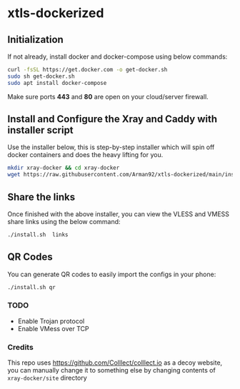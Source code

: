 # xtls-dockerized

## Initialization
If not already, install docker and docker-compose using below commands:
```bash
curl -fsSL https://get.docker.com -o get-docker.sh
sudo sh get-docker.sh
sudo apt install docker-compose
```

Make sure ports **443** and **80** are open on your cloud/server firewall.

## Install and Configure the Xray and Caddy with installer script
Use the installer below, this is step-by-step installer which will spin off docker containers and does the heavy lifting for you.

```bash
mkdir xray-docker && cd xray-docker
wget https://raw.githubusercontent.com/Arman92/xtls-dockerized/main/install.sh -O ./install.sh && chmod +x ./install.sh && ./install.sh install
```

## Share the links
Once finished with the above installer, you can view the VLESS and VMESS share links using the below command:
```bash
./install.sh  links
```

## QR Codes
You can generate QR codes to easily import the configs in your phone:
```bash
./install.sh qr
```

###  TODO
- Enable Trojan protocol
- Enable VMess over TCP

### Credits
This repo uses https://github.com/Colllect/colllect.io as a decoy website, you can manually change it to something else by changing contents of `xray-docker/site` directory